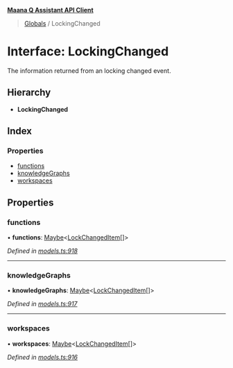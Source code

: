 **[Maana Q Assistant API Client](../README.md)**

> [Globals](../README.md) / LockingChanged

# Interface: LockingChanged

The information returned from an locking changed event.

## Hierarchy

* **LockingChanged**

## Index

### Properties

* [functions](lockingchanged.md#functions)
* [knowledgeGraphs](lockingchanged.md#knowledgegraphs)
* [workspaces](lockingchanged.md#workspaces)

## Properties

### functions

•  **functions**: [Maybe](../README.md#maybe)\<[LockChangedItem](lockchangeditem.md)[]>

*Defined in [models.ts:918](https://github.com/maana-io/q-assistant-client/blob/develop/src/models.ts#L918)*

___

### knowledgeGraphs

•  **knowledgeGraphs**: [Maybe](../README.md#maybe)\<[LockChangedItem](lockchangeditem.md)[]>

*Defined in [models.ts:917](https://github.com/maana-io/q-assistant-client/blob/develop/src/models.ts#L917)*

___

### workspaces

•  **workspaces**: [Maybe](../README.md#maybe)\<[LockChangedItem](lockchangeditem.md)[]>

*Defined in [models.ts:916](https://github.com/maana-io/q-assistant-client/blob/develop/src/models.ts#L916)*
